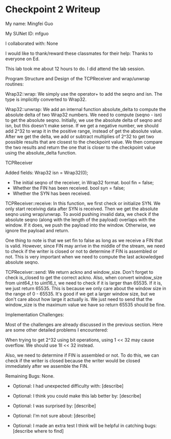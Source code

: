 Checkpoint 2 Writeup
====================

My name: Mingfei Guo

My SUNet ID: mfguo

I collaborated with: None

I would like to thank/reward these classmates for their help: Thanks to everyone on Ed.

This lab took me about 12 hours to do. I did attend the lab session.

Program Structure and Design of the TCPReceiver and wrap/unwrap routines:

Wrap32::wrap:
We simply use the operator+ to add the seqno and isn. The type
is implicitly converted to Wrap32. 

Wrap32::unwrap:
We add an internal function absolute_delta to compute the absolute
delta of two Wrap32 numbers. We need to compute (seqno - isn) to 
get the absolute seqno. Initially, we use the absolute delta of
seqno and isn, but this doesn't make sense. If we get a negative
number, we should add 2^32 to wrap it in the positive range, instead
of get the absolute value. After we get the delta, we add or subtract
multiplies of 2^32 to get two possible results that are closest to
the checkpoint value. We then compare the two results and return the
one that is closer to the checkpoint value using the absolute_delta
function.

TCPReceiver

Added fields:
Wrap32 isn = Wrap32(0);
- The initial seqno of the receiver, in Wrap32 format.
bool fin = false;
- Whether the FIN has been received.
bool syn = false;
- Whether the SYN has been received.

TCPReceiver::receive:
In this function, we first check or initialize SYN. We only start
receiving data after SYN is received. Then we get the absolute seqno
using wrap/unwrap. To avoid pushing invalid data, we check if the
absolute seqno (along with the length of the payload) overlaps
with the window. If it does, we push the payload into the window.
Otherwise, we ignore the payload and return.

One thing to note is that we set fin to false as long as we receive
a FIN that is valid. However, since FIN may arrive in the middle
of the stream, we need to check if the writer is closed or not
to determine if FIN is assembled or not. This is very important
when we need to compute the last ackowledged absolute seqno.

TCPReceiver::send:
We return ackno and window_size. Don't forget to check is_closed
to get the correct ackno.
Also, when convert window_size from uint64_t to uint16_t, we need
to check if it is larger than 65535. If it is, we just return 65535.
This is because we only care about the window size in the range of
0 - 65535. It's good if we get a larger window size, but we don't
care about how large it actually is. We just need to send that
the window_size is the maximum value we have so return 65535 should
be fine.

Implementation Challenges:

Most of the challenges are already discussed in the previous section.
Here are some other detailed problems I encountered:

When trying to get 2^32 using bit operations, using 1 << 32 may
cause overflow. We should use 1ll << 32 instead.

Also, we need to determine if FIN is assembled or not. To do this, we can
check if the writer is closed because the writer would be closed immediately
after we assemble the FIN.

Remaining Bugs:
None.

- Optional: I had unexpected difficulty with: [describe]

- Optional: I think you could make this lab better by: [describe]

- Optional: I was surprised by: [describe]

- Optional: I'm not sure about: [describe]

- Optional: I made an extra test I think will be helpful in catching bugs: [describe where to find]
